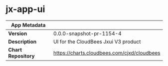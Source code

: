 # jx-app-ui

|App Metadata||
|---|---|
| **Version** | 0.0.0-snapshot-pr-1154-4 |
| **Description** | UI for the CloudBees Jxui V3 product |
| **Chart Repository** | https://charts.cloudbees.com/cjxd/cloudbees |
